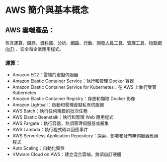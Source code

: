 # AWS 簡介與基本概念

## AWS 雲端產品：

包含[運算](https://aws.amazon.com/tw/products/compute/)、[儲存](https://aws.amazon.com/tw/products/storage/)、[資料庫](https://aws.amazon.com/tw/products/databases/)、[分析](https://aws.amazon.com/tw/products/analytics/)、[網路](https://aws.amazon.com/tw/products/networking/)、[行動](https://aws.amazon.com/tw/mobile/)、[開發人員工具](https://aws.amazon.com/tw/products/developer-tools/)、[管理工具](https://aws.amazon.com/tw/products/management/)、[物聯網 \(IoT\)](https://aws.amazon.com/tw/iot/) 、安全和企業應用程式。

### 運算：

* Amazon EC2：雲端的虛擬伺服器
* Amazon Elastic Container Service：執行和管理 Docker 容器
* Amazon Elastic Container Service for Kubernetes：在 AWS 上執行受管 Kubernetes
* Amazon Elastic Container Registry：存放和擷取 Docker 影像
* Amazon Lightsail：啟動和管理虛擬私有伺服器
* AWS Batch：執行任何規模的批次任務
* AWS Elastic Beanstalk：執行和管理 Web 應用程式
* AWS Fargate：執行容器，無須管理伺服器或叢集
* AWS Lambda：執行程式碼以回應事件
* AWS Serverless Application Repository：探索、部署和發布無伺服器應用程式
* Auto Scaling：自動化彈性
* VMware Cloud on AWS：建立混合雲端，無須自訂硬體



